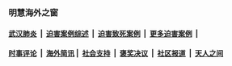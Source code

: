 
### 明慧海外之窗

####  [武汉肺炎](indexes/365.md?t=07160201) &nbsp;|&nbsp;  [迫害案例综述](indexes/328.md?t=07160201) &nbsp;|&nbsp; [迫害致死案例](indexes/277.md?t=07160201)  &nbsp;|&nbsp; [更多迫害案例](indexes/81.md?t=07160201)  &nbsp;|&nbsp; 
####  [时事评论](indexes/19.md?t=07160201) &nbsp;|&nbsp; [海外简讯](indexes/245.md?t=07160201)&nbsp;|&nbsp;  [社会支持](indexes/140.md?t=07160201) &nbsp;|&nbsp; [褒奖决议](indexes/282.md?t=07160201) &nbsp;|&nbsp; [社区报道](indexes/91.md?t=07160201)  &nbsp;|&nbsp; [天人之间](indexes/78.md?t=07160201) 

